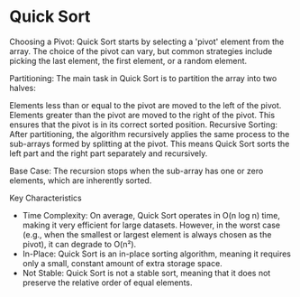 # Quick Sort
Choosing a Pivot: Quick Sort starts by selecting a 'pivot' element from the array. The choice of the pivot can vary, but common strategies include picking the last element, the first element, or a random element.

Partitioning: The main task in Quick Sort is to partition the array into two halves:

Elements less than or equal to the pivot are moved to the left of the pivot.
Elements greater than the pivot are moved to the right of the pivot.
This ensures that the pivot is in its correct sorted position.
Recursive Sorting: After partitioning, the algorithm recursively applies the same process to the sub-arrays formed by splitting at the pivot. This means Quick Sort sorts the left part and the right part separately and recursively.

Base Case: The recursion stops when the sub-array has one or zero elements, which are inherently sorted.

Key Characteristics
- Time Complexity: On average, Quick Sort operates in O(n log n) time, making it very efficient for large datasets. However, in the worst case (e.g., when the smallest or largest element is always chosen as the pivot), it can degrade to O(n²).
- In-Place: Quick Sort is an in-place sorting algorithm, meaning it requires only a small, constant amount of extra storage space.
- Not Stable: Quick Sort is not a stable sort, meaning that it does not preserve the relative order of equal elements.

